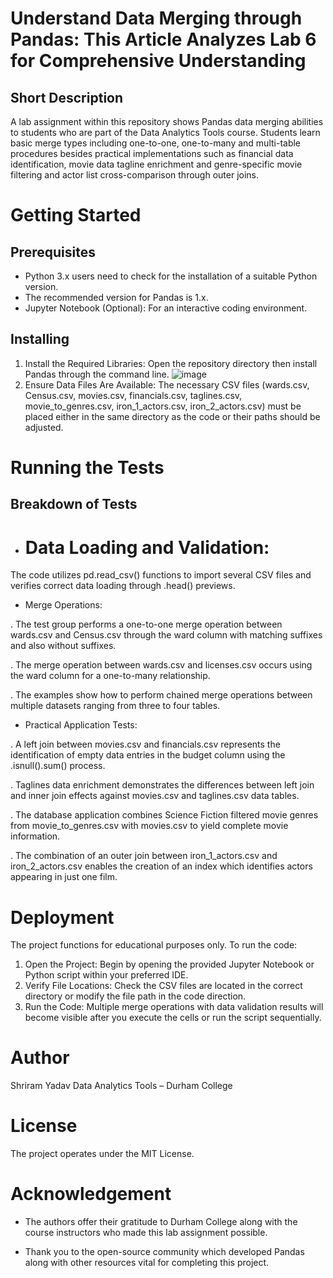 # Understand Data Merging through Pandas: This Article Analyzes Lab 6 for Comprehensive Understanding

## Short Description
A lab assignment within this repository shows Pandas data merging abilities to students who are part of the Data Analytics Tools course. Students learn basic merge types including one-to-one, one-to-many and multi-table procedures besides practical implementations such as financial data identification, movie data tagline enrichment and genre-specific movie filtering and actor list cross-comparison through outer joins.

# Getting Started
## Prerequisites
- Python 3.x users need to check for the installation of a suitable Python version.
- The recommended version for Pandas is 1.x.
- Jupyter Notebook (Optional): For an interactive coding environment.

## Installing
1. Install the Required Libraries:
Open the repository directory then install Pandas through the command line.
![image](https://github.com/user-attachments/assets/bf75c2e2-c838-45b7-9ae9-e1185fef032f)
3. Ensure Data Files Are Available:
The necessary CSV files (wards.csv, Census.csv, movies.csv, financials.csv, taglines.csv, movie_to_genres.csv, iron_1_actors.csv, iron_2_actors.csv) must be placed either in the same directory as the code or their paths should be adjusted.

# Running the Tests

## Breakdown of Tests
- # Data Loading and Validation:
  
The code utilizes pd.read_csv() functions to import several CSV files and verifies correct data loading through .head() previews.

- Merge Operations:

. The test group performs a one-to-one merge operation between wards.csv and Census.csv through the ward column with matching suffixes and also without suffixes.

. The merge operation between wards.csv and licenses.csv occurs using the ward column for a one-to-many relationship.

. The examples show how to perform chained merge operations between multiple datasets ranging from three to four tables.

- Practical Application Tests:

. A left join between movies.csv and financials.csv represents the identification of empty data entries in the budget column using the .isnull().sum() process.

. Taglines data enrichment demonstrates the differences between left join and inner join effects against movies.csv and taglines.csv data tables.

. The database application combines Science Fiction filtered movie genres from movie_to_genres.csv with movies.csv to yield complete movie information.

. The combination of an outer join between iron_1_actors.csv and iron_2_actors.csv enables the creation of an index which identifies actors appearing in just one film.

# Deployment
The project functions for educational purposes only. To run the code:
1. Open the Project:
Begin by opening the provided Jupyter Notebook or Python script within your preferred IDE.
2. Verify File Locations:
Check the CSV files are located in the correct directory or modify the file path in the code direction.
3. Run the Code:
Multiple merge operations with data validation results will become visible after you execute the cells or run the script sequentially.

# Author
Shriram Yadav
Data Analytics Tools – Durham College

# License
The project operates under the MIT License.

# Acknowledgement
- The authors offer their gratitude to Durham College along with the course instructors who made this lab assignment possible.

- Thank you to the open-source community which developed Pandas along with other resources vital for completing this project.
